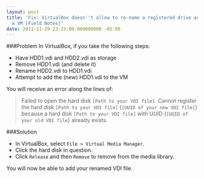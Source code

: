 ```yaml
---
layout: post
title: 'Fix: VirtualBox doesn''t allow to re-name a registered drive and readd to
  a VM [Field Notes]'
date: 2011-11-29 23:23:00.000000000 -05:00
---
```

###Problem
In VirtualBox, if you take the following steps:

* Have HDD1.vdi and HDD2.vdi as storage
* Remove HDD1.vdi (and delete it) 
* Rename HDD2.vdi to HDD1.vdi
* Attempt to add the (new) HDD1.vdi to the VM

You will receive an error along the lines of:

> Failed to open the hard disk `[Path to your VDI file]`. Cannot register the hard disk `[Path to your VDI file]` {`[UUID of your new VDI file]`} because a hard disk `[Path to your VDI file]` with UUID {`[UUID of your old VDI file`} already exists.

###Solution
* In VirtualBox, select `File > Virtual Media Manager`.
* Click the hard disk in question.
* Click `Release` and then `Remove` to remove from the media library.

You will now be able to add your renamed VDI file.
